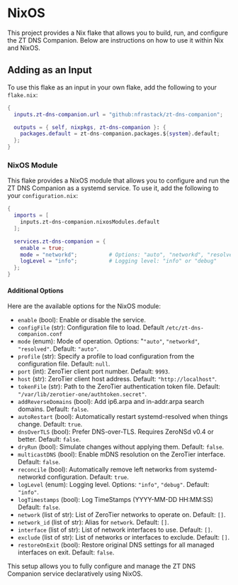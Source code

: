 # NixOS

This project provides a Nix flake that allows you to build, run, and configure the ZT DNS Companion. Below are instructions on how to use it within Nix and NixOS.

## Adding as an Input

To use this flake as an input in your own flake, add the following to your `flake.nix`:

```nix
{
  inputs.zt-dns-companion.url = "github:nfrastack/zt-dns-companion";

  outputs = { self, nixpkgs, zt-dns-companion }: {
    packages.default = zt-dns-companion.packages.${system}.default;
  };
}
```

### NixOS Module

This flake provides a NixOS module that allows you to configure and run the ZT DNS Companion as a systemd service. To use it, add the following to your `configuration.nix`:

```nix
{
  imports = [
    inputs.zt-dns-companion.nixosModules.default
  ];

  services.zt-dns-companion = {
    enable = true;
    mode = "networkd";          # Options: "auto", "networkd", "resolved"
    logLevel = "info";          # Logging level: "info" or "debug"
  };
}
```

#### Additional Options

Here are the available options for the NixOS module:

* `enable` (bool): Enable or disable the service.
* `configFile` (str): Configuration file to load. Default `/etc/zt-dns-companion.conf`
* `mode` (enum): Mode of operation. Options: "`"auto"`, `"networkd"`, `"resolved"`. Default: `"auto"`.
* `profile` (str): Specify a profile to load configuration from the configuration file. Default: `null`.
* `port` (int): ZeroTier client port number. Default: `9993`.
* `host` (str): ZeroTier client host address. Default: `"http://localhost"`.
* `tokenFile` (str): Path to the ZeroTier authentication token file. Default: `"/var/lib/zerotier-one/authtoken.secret"`.
* `addReverseDomains` (bool): Add ip6.arpa and in-addr.arpa search domains. Default: `false`.
* `autoRestart` (bool): Automatically restart systemd-resolved when things change. Default: `true`.
* `dnsOverTLS` (bool): Prefer DNS-over-TLS. Requires ZeroNSd v0.4 or better. Default: `false`.
* `dryRun` (bool): Simulate changes without applying them. Default: `false`.
* `multicastDNS` (bool): Enable mDNS resolution on the ZeroTier interface. Default: `false`.
* `reconcile` (bool): Automatically remove left networks from systemd-networkd configuration. Default: `true`.
* `logLevel` (enum): Logging level. Options: `"info"`, `"debug"`. Default: `"info"`.
* `logTimestamps` (bool): Log TimeStamps (YYYY-MM-DD HH:MM:SS) Default: `false`.
* `network` (list of str): List of ZeroTier networks to operate on. Default: `[]`.
* `network_id` (list of str): Alias for `network`. Default: `[]`.
* `interface` (list of str): List of network interfaces to use. Default: `[]`.
* `exclude` (list of str): List of networks or interfaces to exclude. Default: `[]`.
* `restoreOnExit` (bool): Restore original DNS settings for all managed interfaces on exit. Default: `false`.

This setup allows you to fully configure and manage the ZT DNS Companion service declaratively using NixOS.
